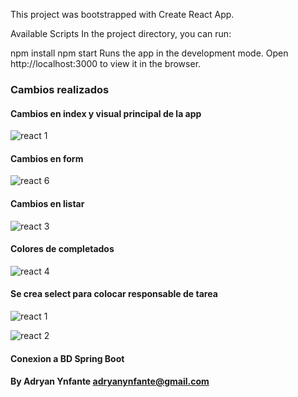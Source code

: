 This project was bootstrapped with Create React App.

Available Scripts
In the project directory, you can run:

npm install
npm start
Runs the app in the development mode.
Open http://localhost:3000 to view it in the browser.

### Cambios realizados
#### Cambios en index y visual principal de la app
![react 1](https://user-images.githubusercontent.com/92740455/166125942-8d72b58e-a101-4d97-bef5-3ff85136bcfd.jpg)

#### Cambios en form
![react 6](https://user-images.githubusercontent.com/92740455/166127153-07536b61-3eb7-4707-a2f1-2478ee63cd37.jpg)


#### Cambios en listar
![react 3](https://user-images.githubusercontent.com/92740455/166125991-a4fb14d2-38e7-4900-970d-36f60fae8b9d.jpg)

#### Colores de completados
![react 4](https://user-images.githubusercontent.com/92740455/166126104-1c884d49-291b-472b-a3ee-bdb945ffd5c0.jpg)

#### Se crea select para colocar responsable de tarea
![react 1](https://user-images.githubusercontent.com/92740455/166344739-b95cd895-f8fe-4e9a-bfa8-8ccc6464651e.jpg)

![react 2](https://user-images.githubusercontent.com/92740455/166344742-ebfce4ad-3af9-4778-b673-83adb32ea312.jpg)


#### Conexion a BD Spring Boot


#### By Adryan Ynfante adryanynfante@gmail.com
